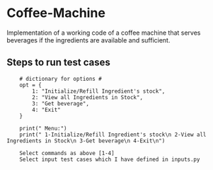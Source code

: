 # Coffee-Machine #
Implementation of a working code of a coffee machine that serves beverages if the ingredients are available and sufficient. 
## Steps to run test cases ##
        # dictionary for options #
        opt = {
            1: "Initialize/Refill Ingredient's stock",
            2: "View all Ingredients in Stock",
            3: "Get beverage",
            4: "Exit"
        }

        print(" Menu:")
        print(" 1-Initialize/Refill Ingredient's stock\n 2-View all Ingredients in Stock\n 3-Get beverage\n 4-Exit\n")
        
        Select commands as above [1-4]
        Select input test cases which I have defined in inputs.py
        

